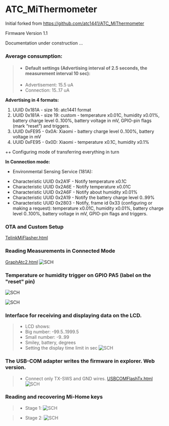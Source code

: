 # ATC_MiThermometer


Initial forked from https://github.com/atc1441/ATC_MiThermometer

Firmware Version 1.1

Documentation under construction ...


### Average consumption:
>* #### Default settings (Advertising interval of 2.5 seconds, the measurement interval 10 sec):
> * Advertisement: 15.5 uA
> * Connection: 15..17 uA

**Advertising in 4 formats:**

1. UUID 0x181A - size 16: atc1441 format 
2. UUID 0x181A - size 19: custom - temperature x0.01C, humidity x0.01%, battery charge level 0..100%, battery voltage in mV, GPIO-pin flags (mark “reset”) and triggers.
3. UUID 0xFE95 - 0x0A: Xiaomi - battery charge level 0..100%, battery voltage in mV
4. UUID 0xFE95 - 0x0D: Xiaomi - temperature x0.1C, humidity x0.1%

 ++ Сonfiguring mode of transferring everything in turn 

**In Connection mode:**

+ Environmental Sensing Service (181A):
- Characteristic UUID 0x2A1F - Notify temperature x0.1C
- Characteristic UUID 0x2A6E - Notify temperature x0.01C
- Characteristic UUID 0x2A6F - Notify about humidity x0.01%
- Characteristic UUID 0x2A19 - Notify the battery charge level 0..99%
- Characteristic UUID 0x2803 - Notify, frame id 0x33 (сonfiguring or making a request): temperature x0.01C, humidity x0.01%, battery charge level 0..100%, battery voltage in mV, GPIO-pin flags and triggers.

### OTA and Custom Setup
[TelinkMiFlasher.html](https://pvvx.github.io/ATC_MiThermometer/TelinkMiFlasher.html)

### Reading Measurements in Connected Mode
[GraphAtc2.html](https://pvvx.github.io/ATC_MiThermometer/GraphAtc2.html)
![SCH](https://github.com/pvvx/ATC_MiThermometer/blob/master/GraphAtc_html.gif) 


### Temperature or humidity trigger on GPIO PA5 (label on the "reset" pin)
![SCH](https://github.com/pvvx/ATC_MiThermometer/blob/master/trg_menu.gif)

![SCH](https://github.com/pvvx/ATC_MiThermometer/blob/master/OnOff.gif)


### Interface for receiving and displaying data on the LCD.
>* LCD shows: 
> * Big number: -99.5..1999.5 
> * Small number: -9..99
> * Smiley, battery, degrees
> * Setting the display time limit in sec
![SCH](https://github.com/pvvx/ATC_MiThermometer/blob/master/ShowData.gif) 


### The USB-COM adapter writes the firmware in explorer. Web version. 
>* Connect only TX-SWS and GND wires.
[USBCOMFlashTx.html](https://pvvx.github.io/ATC_MiThermometer/USBCOMFlashTx.html)
![SCH](https://github.com/pvvx/ATC_MiThermometer/blob/master/USBCOMFlashTxHtml.gif) 


### Reading and recovering Mi-Home keys
>* Stage 1:
![SCH](https://github.com/pvvx/ATC_MiThermometer/blob/master/KeysProgStage1.gif) 


>* Stage 2:
![SCH](https://github.com/pvvx/ATC_MiThermometer/blob/master/KeysProgStage2.gif) 


